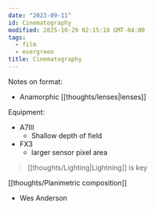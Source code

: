 ```yaml
---
date: "2023-09-11"
id: Cinematography
modified: 2025-10-29 02:15:18 GMT-04:00
tags:
  - film
  - evergreen
title: Cinematography
---
```


Notes on format:

- Anamorphic [[thoughts/lenses|lenses]]

Equipment:

- A7III
  - Shallow depth of field
- FX3
  - larger sensor pixel area

> [[thoughts/Lighting|Lightning]] is key

[[thoughts/Planimetric composition]]

- Wes Anderson
